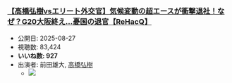 ### [【高橋弘樹vsエリート外交官】気候変動の超エースが衝撃退社！なぜ？G20大阪終え…憂国の退官【ReHacQ】](https://www.youtube.com/watch?v=PvFVoM_px14)
-   公開日: 2025-08-27
-   視聴数: 83,424
-   **いいね数: 927**
-   出演者: 前田雄大, [高橋弘樹](/rehacq_fan/people/高橋弘樹 "wikilink")
    - [![](https://img.youtube.com/vi/PvFVoM_px14/hqdefault.jpg)](https://www.youtube.com/watch?v=PvFVoM_px14)
